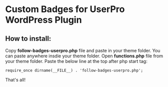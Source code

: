 # Custom Badges for UserPro WordPress Plugin

## How to install:

Copy **follow-badges-userpro.php** file and paste in your theme folder. You can paste anywhere insdie your theme folder. Open **functions.php** file from your theme folder. Paste the below line at the top after php start tag:

`require_once dirname(__FILE__) . 'follow-badges-userpro.php';`

That's all!